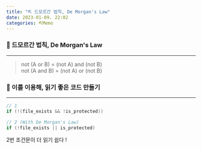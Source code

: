 ```yaml
---
title: "⛏️ 드모르간 법칙, De Morgan's Law"
date: 2023-01-09. 22:02
categories: ⛏️Memo
---
```


### 💎 드모르간 법칙, De Morgan's Law

---

> not (A or B) = (not A) and (not B)  
> not (A and B) = (not A) or (not B)  

### 💎 이를 이용해, 읽기 좋은 코드 만들기

---

```cs
// 1
if (!(file_exists && !is_protected))

// 2 (With De Morgan's Law)
if (!file_exists || is_protected)
```

2번 조건문이 더 읽기 쉽다 !  
